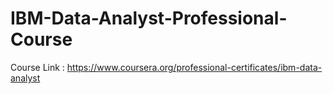 # IBM-Data-Analyst-Professional-Course

Course Link : https://www.coursera.org/professional-certificates/ibm-data-analyst
